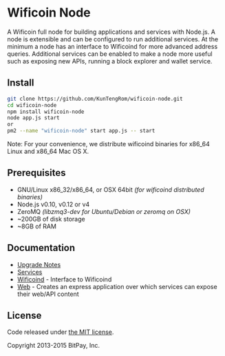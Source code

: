Wificoin Node
============

A Wificoin full node for building applications and services with Node.js. A node is extensible and can be configured to run additional services. At the minimum a node has an interface to Wificoind for more advanced address queries. Additional services can be enabled to make a node more useful such as exposing new APIs, running a block explorer and wallet service.

## Install

```bash
git clone https://github.com/KunTengRom/wificoin-node.git
cd wificoin-node
npm install wificoin-node
node app.js start
or
pm2 --name "wificoin-node" start app.js -- start
```

Note: For your convenience, we distribute wificoind binaries for x86_64 Linux and x86_64 Mac OS X. 

## Prerequisites

- GNU/Linux x86_32/x86_64, or OSX 64bit *(for wificoind distributed binaries)*
- Node.js v0.10, v0.12 or v4
- ZeroMQ *(libzmq3-dev for Ubuntu/Debian or zeromq on OSX)*
- ~200GB of disk storage
- ~8GB of RAM

## Documentation

- [Upgrade Notes](docs/upgrade.md)
- [Services](docs/services.md)
- [Wificoind](docs/services/wificoind.md) - Interface to Wificoind
- [Web](docs/services/web.md) - Creates an express application over which services can expose their web/API content

## License

Code released under [the MIT license](https://github.com/KunTengRom/wificoin-node/blob/master/LICENSE).

Copyright 2013-2015 BitPay, Inc.
